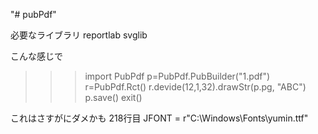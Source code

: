 "# pubPdf" 

必要なライブラリ
reportlab
svglib

こんな感じで
>>> import PubPdf
>>> p=PubPdf.PubBuilder("1.pdf")
>>> r=PubPdf.Rct()
>>> r.devide(12,1,32).drawStr(p.pg, "ABC")
>>> p.save()
>>> exit()

これはさすがにダメかも
218行目 JFONT = r"C:\Windows\Fonts\yumin.ttf"
